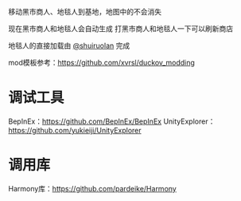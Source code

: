 移动黑市商人、地毯人到基地，地图中的不会消失

现在黑市商人和地毯人会自动生成
打黑市商人和地毯人一下可以刷新商店

地毯人的直接加载由 [@shuiruolan](https://github.com/shuiruolan) 完成


mod模板参考：https://github.com/xvrsl/duckov_modding

# 调试工具
BepInEx：https://github.com/BepInEx/BepInEx
UnityExplorer：https://github.com/yukieiji/UnityExplorer

# 调用库
Harmony库：https://github.com/pardeike/Harmony
